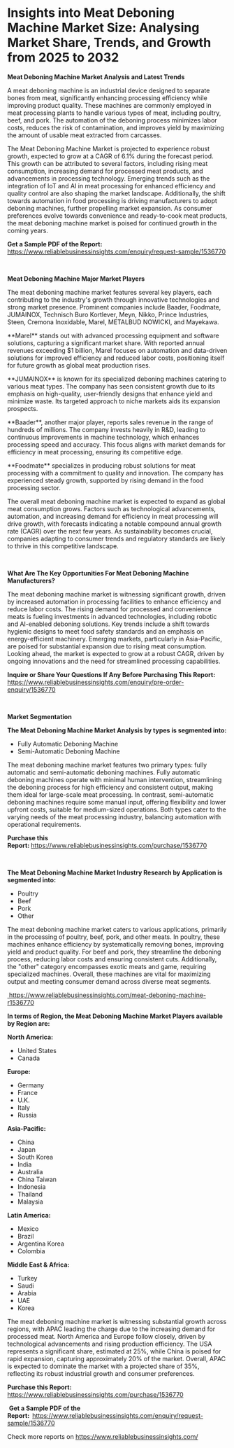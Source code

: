<p><h1>Insights into Meat Deboning Machine Market Size: Analysing Market Share, Trends, and Growth from 2025 to 2032</h1></p><p><strong>Meat Deboning Machine Market Analysis and Latest Trends</strong></p>
<p><p>A meat deboning machine is an industrial device designed to separate bones from meat, significantly enhancing processing efficiency while improving product quality. These machines are commonly employed in meat processing plants to handle various types of meat, including poultry, beef, and pork. The automation of the deboning process minimizes labor costs, reduces the risk of contamination, and improves yield by maximizing the amount of usable meat extracted from carcasses.</p><p>The Meat Deboning Machine Market is projected to experience robust growth, expected to grow at a CAGR of 6.1% during the forecast period. This growth can be attributed to several factors, including rising meat consumption, increasing demand for processed meat products, and advancements in processing technology. Emerging trends such as the integration of IoT and AI in meat processing for enhanced efficiency and quality control are also shaping the market landscape. Additionally, the shift towards automation in food processing is driving manufacturers to adopt deboning machines, further propelling market expansion. As consumer preferences evolve towards convenience and ready-to-cook meat products, the meat deboning machine market is poised for continued growth in the coming years.</p></p>
<p><strong>Get a Sample PDF of the Report:&nbsp;</strong> <a href="https://www.reliablebusinessinsights.com/enquiry/request-sample/1536770?utm_campaign=2650&utm_medium=2&utm_source=Github&utm_content=ia&utm_term=22022025&utm_id=meat-deboning-machine">https://www.reliablebusinessinsights.com/enquiry/request-sample/1536770</a></p>
<p>&nbsp;</p>
<p><strong>Meat Deboning Machine Major Market Players</strong></p>
<p><p>The meat deboning machine market features several key players, each contributing to the industry's growth through innovative technologies and strong market presence. Prominent companies include Baader, Foodmate, JUMAINOX, Technisch Buro Kortlever, Meyn, Nikko, Prince Industries, Steen, Cremona Inoxidable, Marel, METALBUD NOWICKI, and Mayekawa.</p><p>**Marel** stands out with advanced processing equipment and software solutions, capturing a significant market share. With reported annual revenues exceeding $1 billion, Marel focuses on automation and data-driven solutions for improved efficiency and reduced labor costs, positioning itself for future growth as global meat production rises.</p><p>**JUMAINOX** is known for its specialized deboning machines catering to various meat types. The company has seen consistent growth due to its emphasis on high-quality, user-friendly designs that enhance yield and minimize waste. Its targeted approach to niche markets aids its expansion prospects.</p><p>**Baader**, another major player, reports sales revenue in the range of hundreds of millions. The company invests heavily in R&D, leading to continuous improvements in machine technology, which enhances processing speed and accuracy. This focus aligns with market demands for efficiency in meat processing, ensuring its competitive edge.</p><p>**Foodmate** specializes in producing robust solutions for meat processing with a commitment to quality and innovation. The company has experienced steady growth, supported by rising demand in the food processing sector.</p><p>The overall meat deboning machine market is expected to expand as global meat consumption grows. Factors such as technological advancements, automation, and increasing demand for efficiency in meat processing will drive growth, with forecasts indicating a notable compound annual growth rate (CAGR) over the next few years. As sustainability becomes crucial, companies adapting to consumer trends and regulatory standards are likely to thrive in this competitive landscape.</p></p>
<p>&nbsp;</p>
<p><strong>What Are The Key Opportunities For Meat Deboning Machine Manufacturers?</strong></p>
<p><p>The meat deboning machine market is witnessing significant growth, driven by increased automation in processing facilities to enhance efficiency and reduce labor costs. The rising demand for processed and convenience meats is fueling investments in advanced technologies, including robotic and AI-enabled deboning solutions. Key trends include a shift towards hygienic designs to meet food safety standards and an emphasis on energy-efficient machinery. Emerging markets, particularly in Asia-Pacific, are poised for substantial expansion due to rising meat consumption. Looking ahead, the market is expected to grow at a robust CAGR, driven by ongoing innovations and the need for streamlined processing capabilities.</p></p>
<p><strong>Inquire or Share Your Questions If Any Before Purchasing This Report:</strong> <a href="https://www.reliablebusinessinsights.com/enquiry/pre-order-enquiry/1536770?utm_campaign=2650&utm_medium=2&utm_source=Github&utm_content=ia&utm_term=22022025&utm_id=meat-deboning-machine">https://www.reliablebusinessinsights.com/enquiry/pre-order-enquiry/1536770</a></p>
<p>&nbsp;</p>
<p><strong>Market Segmentation</strong></p>
<p><strong>The Meat Deboning Machine Market Analysis by types is segmented into:</strong></p>
<p><ul><li>Fully Automatic Deboning Machine</li><li>Semi-Automatic Deboning Machine</li></ul></p>
<p><p>The meat deboning machine market features two primary types: fully automatic and semi-automatic deboning machines. Fully automatic deboning machines operate with minimal human intervention, streamlining the deboning process for high efficiency and consistent output, making them ideal for large-scale meat processing. In contrast, semi-automatic deboning machines require some manual input, offering flexibility and lower upfront costs, suitable for medium-sized operations. Both types cater to the varying needs of the meat processing industry, balancing automation with operational requirements.</p></p>
<p><strong>Purchase this Report:&nbsp;</strong><a href="https://www.reliablebusinessinsights.com/purchase/1536770?utm_campaign=2650&utm_medium=2&utm_source=Github&utm_content=ia&utm_term=22022025&utm_id=meat-deboning-machine">https://www.reliablebusinessinsights.com/purchase/1536770</a></p>
<p>&nbsp;</p>
<p><strong>The Meat Deboning Machine Market Industry Research by Application is segmented into:</strong></p>
<p><ul><li>Poultry</li><li>Beef</li><li>Pork</li><li>Other</li></ul></p>
<p><p>The meat deboning machine market caters to various applications, primarily in the processing of poultry, beef, pork, and other meats. In poultry, these machines enhance efficiency by systematically removing bones, improving yield and product quality. For beef and pork, they streamline the deboning process, reducing labor costs and ensuring consistent cuts. Additionally, the "other" category encompasses exotic meats and game, requiring specialized machines. Overall, these machines are vital for maximizing output and meeting consumer demand across diverse meat segments.</p></p>
<p><a href="https://www.reliablebusinessinsights.com/meat-deboning-machine-r1536770?utm_campaign=2650&utm_medium=2&utm_source=Github&utm_content=ia&utm_term=22022025&utm_id=meat-deboning-machine">&nbsp;https://www.reliablebusinessinsights.com/meat-deboning-machine-r1536770</a></p>
<p><strong>In terms of Region, the Meat Deboning Machine Market Players available by Region are:</strong></p>
<p>
    <p> <strong> North America: </strong>
        <ul>
            <li>United States</li>
            <li>Canada</li>
        </ul>
        </p> 
    <p> <strong> Europe: </strong>
        <ul>
            <li>Germany</li>
            <li>France</li>
            <li>U.K.</li>
            <li>Italy</li>
            <li>Russia</li>
        </ul>
        </p> 
    <p> <strong> Asia-Pacific: </strong>
        <ul>
            <li>China</li>
            <li>Japan</li>
            <li>South Korea</li>
            <li>India</li>
            <li>Australia</li>
            <li>China Taiwan</li>
            <li>Indonesia</li>
            <li>Thailand</li>
            <li>Malaysia</li>
        </ul>
        </p> 
    <p> <strong> Latin America: </strong>
        <ul>
            <li>Mexico</li>
            <li>Brazil</li>
            <li>Argentina Korea</li>
            <li>Colombia</li>
        </ul>
        </p> 
    <p> <strong> Middle East & Africa: </strong>
        <ul>
            <li>Turkey</li>
            <li>Saudi</li>
            <li>Arabia</li>
            <li>UAE</li>
            <li>Korea</li>
        </ul>
    </p>
    </p>
<p><p>The meat deboning machine market is witnessing substantial growth across regions, with APAC leading the charge due to the increasing demand for processed meat. North America and Europe follow closely, driven by technological advancements and rising production efficiency. The USA represents a significant share, estimated at 25%, while China is poised for rapid expansion, capturing approximately 20% of the market. Overall, APAC is expected to dominate the market with a projected share of 35%, reflecting its robust industrial growth and consumer preferences.</p></p>
<p><strong>Purchase this Report: </strong><a href="https://www.reliablebusinessinsights.com/purchase/1536770?utm_campaign=2650&utm_medium=2&utm_source=Github&utm_content=ia&utm_term=22022025&utm_id=meat-deboning-machine">https://www.reliablebusinessinsights.com/purchase/1536770</a></p>
<p>&nbsp;<strong>Get a Sample PDF of the Report:&nbsp;&nbsp;</strong><a href="https://www.reliablebusinessinsights.com/enquiry/request-sample/1536770?utm_campaign=2650&utm_medium=2&utm_source=Github&utm_content=ia&utm_term=22022025&utm_id=meat-deboning-machine">https://www.reliablebusinessinsights.com/enquiry/request-sample/1536770</a></p>
<p><strong></strong></p>
<p>Check more reports on <a href="https://www.reliablebusinessinsights.com/?utm_campaign=2650&utm_medium=2&utm_source=Github&utm_content=ia&utm_term=22022025&utm_id=meat-deboning-machine">https://www.reliablebusinessinsights.com/</a></p>